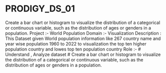 # PRODIGY_DS_01
Create a bar chart or histogram to visualize the distribution of a categorical or continuous variable, such as the distribution of ages or genders in a population.
Project :- World Population
Domain :- Visualization
Description :
           This Dataset given World population information like 267 country name and year wise
           population 1960 to 2022 to visualization the top ten higher population country and lowes
           top ten population country 
Role :-
                        # Understand , Analyze dataset
                        # Create a bar chart or histogram to visualize the distribution of a categorical or
                          continuous variable, such as the distribution of ages or genders in a population.
